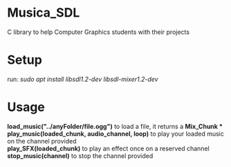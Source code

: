 # Musica_SDL
C library to help  Computer Graphics students with their projects  

# Setup
run: _sudo apt install libsdl1.2-dev libsdl-mixer1.2-dev_

# Usage
__load_music("../anyFolder/file.ogg")__  to load a file, it returns a __Mix_Chunk *__  
__play_music(loaded_chunk, audio_channel, loop)__ to play your loaded music on the channel provided  
__play_SFX(loaded_chunk)__ to play an effect once on a reserved channel  
__stop_music(channel)__ to stop the channel provided  
